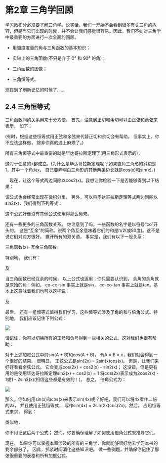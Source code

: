 # 第2章 三角学回顾

学习微积分必须要了解三角学。说实话，我们一开始不会看到很多有关三角的内容，但是当它们出现的时候，并不会让我们感觉很容易。因此，我们不妨对三角学中最重要的方面进行一次全面的回顾。

- 用弧度度量的角与三角函数的基本知识；

- 实轴上的三角函数(不只是介于 0° 和 90° 的角)；

- 三角函数的图像；

- 三角恒等式。

现在到了刷新记忆的时候了……



## 2.4 三角恒等式


三角函数间的关系用来十分方便。 首先，注意到正切和余切可以由正弦和余弦来表示， 如下：



(有时，根据这些恒等式用正弦和余弦来代替正切和余切会有帮助， 但事实上，你不应该这样做， 除非你真的遇上麻烦了。)

所有三角恒等式中最重要的就是毕达哥拉斯定理了(用三角形式表示的)，





这对于任意的x都成立。(为什么是毕达哥拉斯定理呢？如果直角三角形的斜边是1，其中一个角为x， 自己要弄明白三角形的其他两条边长就是cos(x)和sin(x)。)

　现在，让这个等式两边同除以cos2(x)。我想让你检验一下是否能够得到以下结果：





该公式也会经常出现在微积分里。 另外，可以将毕达哥拉斯定理等式两边同除以sin2(x)，我们得到下列等式：





这个公式好像没有其他公式使用得那么频繁。

还有一些更多的三角函数关系。 你注意到了吗，一些函数的名字是以符号“co”开头的。 这是“互余”的简称。说两个角互余意味着它们的和是π/2(或90度)。这不是说它们对对方很好。 撇开所有的双关语， 事实是，我们有以下一般关系：

三角函数(x)=互余三角函数。



特别地， 我们有：

及

当三角函数已经互余的时候， 以上公式也适用；你只需要认识到， 余角的余角就是原始的角！例如， co-co-sin 事实上就是sin， co-co-tan 事实上就是tan。基本上这意味着我们也可以这样说：

及

最后， 还有一组恒等式值得我们学习。这些恒等式涉及了角的和与倍角公式。特别地， 我们应该记住下列公式：

![](https://raw.githubusercontent.com/dalong0514/selfstudy/master/图片链接/化工书籍/2019140.PNG)



请记住，你可以切换所有的正号和负号得到一些相关的公式，这对我们也很有帮助：



对于上述加框公式中的sin(A + B)和cos(A + B)， 令A = B = x，我们就会得到一个很好的结果。 很明显， 正弦公式是sin(2x) = 2sin(x)cos(x)。 但是，让我们来好好看看余弦公式。 它会变成cos(2x) = cos2(x) - sin2(x)； 这没错，但是更有用的是使用毕达哥拉斯定理sin2(x) + cos2(x) = 1 将cos(2x)表示成为2cos2(x) - 1或1 - 2sin2(x)(相信这些都是有效的！)。 总之， 倍角公式为：

![](https://raw.githubusercontent.com/dalong0514/selfstudy/master/图片链接/化工书籍/2019141.PNG)

那么，你如何用sin(x)和cos(x)来表示sin(4x)呢？好吧，我们可以将4x看作二倍的2x， 并且使用正弦恒等式， 写作sin(4x) = 2sin(2x)cos(2x)。然后， 应用恒等式来求， 得到：



类似地，



你不用记这后两个公式； 然而，你要确保理解了如何使用倍角公式来推导它们。

现在， 如果你可以掌握本章涉及的所有的三角学，你就能够很好地去学习本书的剩余部分了。 因此，抓紧时间消化这些知识吧。 做一些例题，并确保你记住了那张很重要的表格和所有加框公式。




